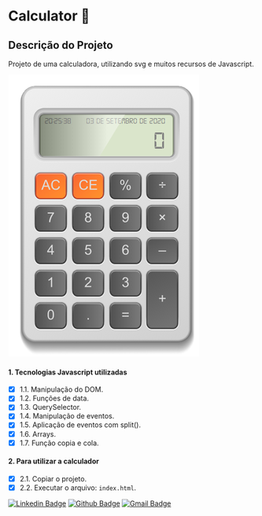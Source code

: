 # Calculator :ant:

## Descrição do Projeto

<p>Projeto de uma calculadora, utilizando svg e muitos recursos de Javascript.</p>

<img src="/images/tela.png" alt="Tela da calculadora">


#### 1. Tecnologias Javascript utilizadas

- [x] 1.1. Manipulação do DOM.
- [x] 1.2. Funções de data.
- [x] 1.3. QuerySelector.
- [x] 1.4. Manipulação de eventos.
- [x] 1.5. Aplicação de eventos com split().
- [x] 1.6. Arrays.
- [x] 1.7. Função copia e cola.

#### 2. Para utilizar a calculador

- [x] 2.1. Copiar o projeto.
- [x] 2.2. Executar o arquivo: `index.html`.

[![Linkedin Badge](https://img.shields.io/badge/-Alex%20Pulido-blue?style=flat-square&logo=Linkedin&logoColor=white&link=https://www.linkedin.com/in/alex-pulido-5b243758/)](https://www.linkedin.com/in/alex-pulido-5b243758/) [![Github Badge](https://img.shields.io/badge/-Alex%20Pulido-black?style=flat-square&logo=Github&logoColor=white&link=https://www.https://github.com/axpalx/)](https://www.https://github.com/axpalx/) [![Gmail Badge](https://img.shields.io/badge/-axpalx@gmail.com-c14438?style=flat-square&logo=Gmail&logoColor=white&link=mailto:axpalx@gmail.com)](mailto:axpalx@gmail.com)
